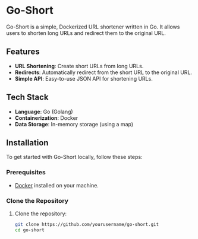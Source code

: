 # Go-Short

Go-Short is a simple, Dockerized URL shortener written in Go. It allows users to shorten long URLs and redirect them to the original URL.

## Features

- **URL Shortening**: Create short URLs from long URLs.
- **Redirects**: Automatically redirect from the short URL to the original URL.
- **Simple API**: Easy-to-use JSON API for shortening URLs.

## Tech Stack

- **Language**: Go (Golang)
- **Containerization**: Docker
- **Data Storage**: In-memory storage (using a map)

## Installation

To get started with Go-Short locally, follow these steps:

### Prerequisites

- [Docker](https://www.docker.com/get-started) installed on your machine.

### Clone the Repository

1. Clone the repository:
   ```bash
   git clone https://github.com/yourusername/go-short.git
   cd go-short
